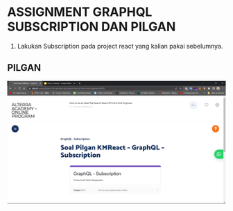 # ASSIGNMENT GRAPHQL SUBSCRIPTION DAN PILGAN

1. Lakukan Subscription pada project react yang kalian pakai sebelumnya.

## PILGAN

![image](../screenshoots/pilgan%20graphQL%20-%20subscription.png)
